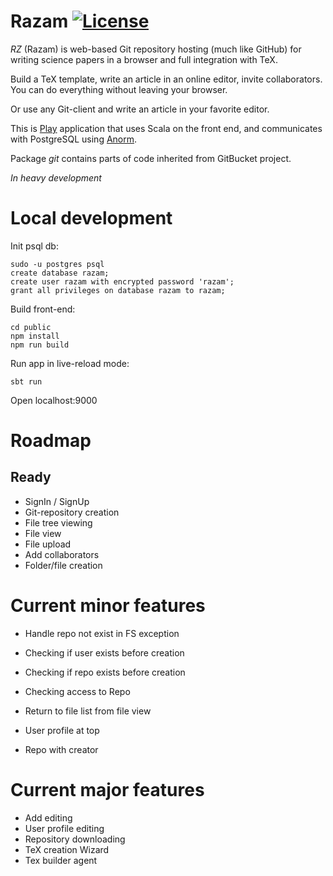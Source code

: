 Razam [![License](https://img.shields.io/badge/License-Apache%202.0-blue.svg)](https://github.com/razam/razam/blob/master/LICENSE)
=====

*RZ* (Razam) is web-based Git repository hosting (much like GitHub) for writing science papers in a browser and full integration with TeX.

Build a TeX template, write an article in an online editor, invite collaborators. You can do everything without leaving your browser.

Or use any Git-client and write an article in your favorite editor.

This is [Play](https://playframework.com/documentation/latest/Home) application that uses Scala on the front end, and communicates with PostgreSQL using [Anorm](https://playframework.github.io/anorm/).

Package *git* contains parts of code inherited from GitBucket project.

*In heavy development*

# Local development

Init psql db:

```
sudo -u postgres psql
create database razam;
create user razam with encrypted password 'razam';
grant all privileges on database razam to razam;
```

Build front-end:

```
cd public
npm install
npm run build
```

Run app in live-reload mode:

```
sbt run
```

Open localhost:9000

# Roadmap

## Ready

* SignIn / SignUp
* Git-repository creation
* File tree viewing
* File view
* File upload
* Add collaborators
* Folder/file creation

# Current minor features

* Handle repo not exist in FS exception
* Checking if user exists before creation
* Checking if repo exists before creation
* Checking access to Repo

* Return to file list from file view
* User profile at top
* Repo with creator

# Current major features

* Add editing
* User profile editing
* Repository downloading
* TeX creation Wizard
* Tex builder agent
